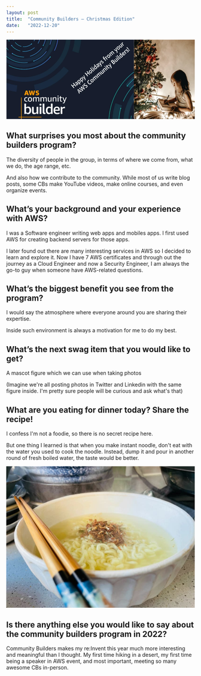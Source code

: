 ```yaml
---
layout: post
title:  "Community Builders – Christmas Edition"
date:   "2022-12-20"
---
```


![Cover Photo](/assets/images/37d97649-55e5-4928-bf1e-2e580a855b50.webp)

## What surprises you most about the community builders program?

The diversity of people in the group, in terms of where we come from, what we do, the age range, etc.

And also how we contribute to the community. While most of us write blog posts, some CBs make YouTube videos, make online courses, and even organize events.

## What’s your background and your experience with AWS?

I was a Software engineer writing web apps and mobiles apps. I first used AWS for creating backend servers for those apps.

I later found out there are many interesting services in AWS so I decided to learn and explore it. Now I have 7 AWS certificates and through out the journey as a Cloud Engineer and now a Security Engineer, I am always the go-to guy when someone have AWS-related questions.

## What’s the biggest benefit you see from the program?

I would say the atmosphere where everyone around you are sharing their expertise.

Inside such environment is always a motivation for me to do my best.

## What’s the next swag item that you would like to get?

A mascot figure which we can use when taking photos

(Imagine we're all posting photos in Twitter and Linkedin with the same figure inside. I'm pretty sure people will be curious and ask what's that)

## What are you eating for dinner today? Share the recipe!

I confess I'm not a foodie, so there is no secret recipe here.

But one thing I learned is that when you make instant noodle, don't eat with the water you used to cook the noodle. Instead, dump it and pour in another round of fresh boiled water, the taste would be better.

![My instant noodle lunch](/assets/images/88fd31fa-46a0-44bc-8655-8843256ec227.jpeg)

## Is there anything else you would like to say about the community builders program in 2022?

Community Builders makes my re:Invent this year much more interesting and meaningful than I thought. My first time hiking in a desert, my first time being a speaker in AWS event, and most important, meeting so many awesome CBs in-person.
